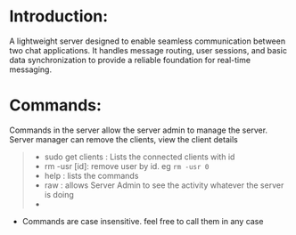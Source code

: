 # Introduction:
A lightweight server designed to enable seamless communication between two chat applications. It handles message routing, user sessions, and basic data synchronization to provide a reliable foundation for real-time messaging.

# Commands:
Commands in the server allow the server admin to manage the server. Server manager can remove the clients, view the client details
>* sudo get clients : Lists the connected clients with id
>* rm -usr [id]: remove user by id. eg `rm -usr 0`
>* help : lists the commands
>* raw : allows Server Admin to see the activity whatever the server is doing 
>* 
* Commands are case insensitive. feel free to call them in any case